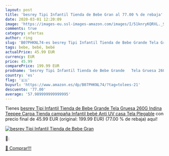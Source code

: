 ```yaml
---
layout: post
title: 'besrey Tipi Infantil Tienda de Bebe Gran al 77.00 % de rebaja'
date: 2020-03-01 12:20:09
image: 'https://images-eu.ssl-images-amazon.com/images/I/51knryKQRXL._SL200_.jpg'
comments: true
category: ofertas
author: ring
slug: 'B07PHKNL74-es besrey Tipi Infantil Tienda de Bebe Grande Tela Gruesa...'
tags: bebe, bebé, bebé
actualPrice: 45.99 EUR
currency: EUR
price: 45.99
comparePrice: 199.99 EUR
prodname: 'besrey Tipi Infantil Tienda de Bebe Grande   Tela Gruesa 260G  Indina Teepee Carpa Tienda campaña Infantil bebé Anti UV casa Tela Plegable'
country: 'es'
flag: '🇪🇸'
buyurl: 'https://www.amazon.es/dp/B07PHKNL74/?tag=tolees-21'
descuento: '77.00'
average: '57.989999999999995'
---
```


Tienes [besrey Tipi Infantil Tienda de Bebe Grande   Tela Gruesa 260G  Indina Teepee Carpa Tienda campaña Infantil bebé Anti UV casa Tela Plegable](https://www.amazon.es/dp/B07PHKNL74/?tag=tolees-21) con precio final de  45.99 EUR (original: 199.99 EUR) (77.00 %  de rebaja) aqui!

[![besrey Tipi Infantil Tienda de Bebe Gran](https://images-eu.ssl-images-amazon.com/images/I/51knryKQRXL._SL200_.jpg)](https://www.amazon.es/dp/B07PHKNL74/?tag=tolees-21)

🔎:


[🛒 Comprar!!!](https://www.amazon.es/dp/B07PHKNL74/?tag=tolees-21)
